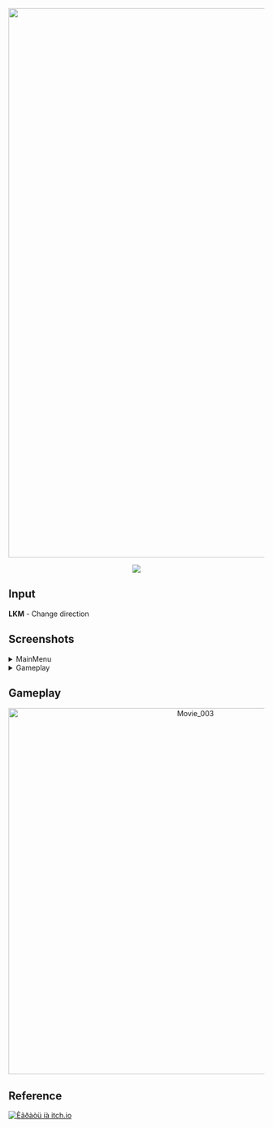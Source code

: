 <p align="center">
      <img src="https://i.ibb.co/TxbBktCz/Image-Sequence-001-0000.png" width="1080">
</p>

<p align="center">
    <img src="https://img.shields.io/badge/Unity-2022.3.29f1-purple?style=plastic&logo=Unity&logoColor=purple&logoSize=auto&labelColor=black">
</p>

## Input

**LKM** - Change direction

## Screenshots

<details><summary>MainMenu</summary>

<img src="https://github.com/user-attachments/assets/eedc4761-f29c-4753-b1ed-b621dd056038" alt="MainMenu" style="width: 256px;">

</details>

<details><summary>Gameplay</summary>

<div style="display: flex"; gap: 25px; flex-wrap: wrap;">   
      <img src="https://github.com/user-attachments/assets/3b08d75e-d2e0-43f5-8af8-4fff8b14ebc6" alt="Screnshot1" style="width: 256px;">
      <img src="https://github.com/user-attachments/assets/b9b14c5e-7f55-4348-8a0a-a1dae72cc444" alt="Screnshot2" style="width: 256px;">
      <img src="https://github.com/user-attachments/assets/8af1e367-dec7-4e0d-bea5-1c902f668653" alt="Screnshot3" style="width: 256px;">
</div>

</details>

## Gameplay

<p align = "center">  
<img src="https://github.com/user-attachments/assets/99f91307-5e3b-4a6d-aa2a-d1bd16b27cb2" alt="Movie_003" width="720">
</p>

## Reference



[![Èãðàòü íà itch.io](https://img.shields.io/badge/Ithc_io-play_now-purple?style=plastic&logo=Itch.io&logoColor=purple&logoSize=auto&label=Itch.io&labelColor=black)](https://igorchek.itch.io/orbits)
